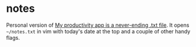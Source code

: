 # notes
Personal version of [My productivity app is a never-ending .txt file](https://jeffhuang.com/productivity_text_file). It opens `~/notes.txt` in vim with today's date at the top and a couple of other handy flags.

